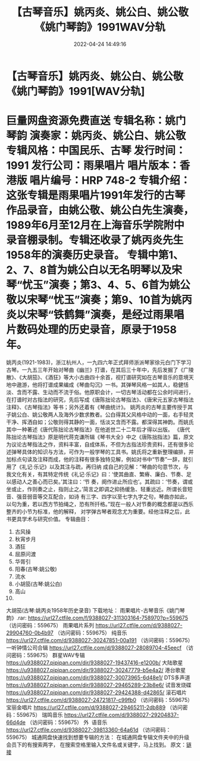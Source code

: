 ﻿---
title: 【古琴音乐】姚丙炎、姚公白、姚公敬《姚门琴韵》1991WAV分轨
date: 2022-04-24 14:49:16
categories: 古典音乐、新世纪、纯音雅乐
tags: 纯音乐
---
# 【古琴音乐】姚丙炎、姚公白、姚公敬《姚门琴韵》1991[WAV分轨]

巨量网盘资源免费直送
专辑名称：姚门琴韵
演奏家：姚丙炎、姚公白、姚公敬
专辑风格：中国民乐、古琴
发行时间：1991
发行公司：雨果唱片
唱片版本：香港版
唱片编号：HRP 748-2
专辑介绍：
这张专辑是雨果唱片1991年发行的古琴作品录音，由姚公敬、姚公白先生演奏，1989年6月至12月在上海音乐学院附中录音棚录制。专辑还收录了姚丙炎先生1958年的演奏历史录音。
专辑中第1、2、7、8首为姚公白以无名明琴以及宋琴“忧玉”演奏；第3、4、5、6首为姚公敬以宋琴“忧玉”演奏；第9、10首为姚丙炎以宋琴“铁鹤舞”演奏，是经过雨果唱片数码处理的历史录音，原录于1958年。
==========
姚丙炎(1921-1983)，浙江杭州人，一九四六年正式拜师浙派琴家徐元白门下学习古琴。一九五三年开始对琴曲《幽兰》打谱，在其后三十年中，先后发掘了《广陵散》、《大胡笳》、《酒狂》等大小古曲四十余首，视打谱研究如在古琴音乐的意境天地中遨游，他将打谱成果编成《琴曲勾沉》一书。其弹琴风格一如其人，稳健恬淡、含而不露、生动而不流于俗。他原职会计，一切古琴活动都在公余时间进行，在打谱时对古指法的研究，先后写成《唐陈拙论古琴指法》、《唐宋元五家古琴指法注释》、《古琴指法》等书；另外还着有《琴曲统计》。
姚丙炎的古琴主要传授于其子姚公白、姚公敬两人及海外少数求教者。公白得其父风格中动的一面，右手轻灵干净、挥洒自如；公敬则得其静的一面，恬淡又含而不露。都深得其神韵。而姚氏其中一种著述《唐代陈拙论古琴指法》在他逝世二十二年后才得以出版。
《唐代陈拙论古琴指法》原是明代蒋克谦所辑《琴书大全》中之《唐陈拙指法》篇，原文为议论古琴指法之作，资料丰富，自成体系，不但为古指法珍贵资料，还有很多论述弹琴具体的知识与方法，可作为一般学琴的工具书。姚氏将之重新整理编排，并加标点句读及注释而成，他的注释有很多独特见解，例如对书中“节奏”一辞，就引用了《礼记·乐记》以及其注与疏，再归纳
成自己的见解：“琴曲的句意节次，与我文化有关，有其特定传统《礼记·乐记》曰：‘使其曲直、繁瘠、廉白、节奏、足以感动人之善心而已矣。’其注曰：‘节
奏，阕作进止所应也’。其疏曰：‘节奏，谓或坐或止，作则奏之止，指则止之。’简言之即调之抑扬缓急、轻重远近。所谓长音短音、强音弱音等交互配合，如诗
有三字、四字以至七字九字之句，琴曲亦如此，以句为重，若以西方节拍绳之，恐有所扦格。”现在一般人对节奏的概念都是以西乐整齐的小节为标准，他的解释，
对学弹古琴者观念尤为重要。经他注释之后，此书更具学术与研究价值。
专辑曲目：
01. 古风操
02. 秋宵步月
03. 酒狂
04. 屈原问渡
05. 华胥引
06. 阳春(古琴:姚公敬)
07. 流水
08. 小胡笳(古琴:姚公白)
09. 高山
10.
大胡笳(古琴:姚丙炎1958年历史录音)
下载地址：
雨果唱片-古琴音乐《姚门琴韵》.rar: https://url27.ctfile.com/f/9388027-311303164-758970?p=559675
（访问密码：559675）
雨果唱片系列
https://url27.ctfile.com/d/9388027-29904760-0b4b97
（访问密码：559675）
纯音乐
https://url27.ctfile.com/d/9388027-30247851-00a191
（访问密码：559675）
一听钟情公司合辑
https://url27.ctfile.com/d/9388027-28089704-45eecf
（访问密码：559675）
群星WAV专辑
https://u9388027.pipipan.com/dir/9388027-19437416-e1200b/
大陆歌星
https://u9388027.pipipan.com/dir/9388027-30247779-b5e4a2/
港台歌星
https://u9388027.pipipan.com/dir/9388027-30073965-6d48e1/
DTS多声道
https://u9388027.pipipan.com/dir/9388027-29465289-23b8e6/
试音发烧碟
https://u9388027.pipipan.com/dir/9388027-29424388-d42865/
滚石唱片
https://url27.ctfile.com/d/9388027-24721817-c99fb0
（访问密码：559675）
宝丽金唱片
https://url27.ctfile.com/d/9388027-29465211-2db889
（访问密码：559675）
瑞鸣音乐
https://url27.ctfile.com/d/9388027-29204837-66d4de
（访问密码：559675）
外  语音乐
https://url27.ctfile.com/d/9388027-39813360-64a61d
（访问密码：559675）
城通网盘快速找到想要专辑的方法：
在城通网盘专辑文件夹中的升级会员下的有搜索两字，
在搜索空格里输入文件名或关键字，马上找到。
原文：[链接](https://blog.sina.com.cn/s/blog_1647c7e7601030wua.html)